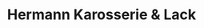 ---
title: "Hermann Karosserie & Lack"
url: /nossen/hermann-karosserie-und-lack/
shop: Autowerkstatt
---